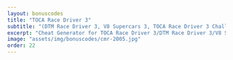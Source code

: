 ```yaml
---
layout: bonuscodes
title: "TOCA Race Driver 3"
subtitle: "(DTM Race Driver 3, V8 Supercars 3, TOCA Race Driver 3 Challenge) Bonus Codes"
excerpt: "Cheat Generator for TOCA Race Driver 3/DTM Race Driver 3/V8 Supercars 3/TOCA Race Driver 3 Challenge."
image: "assets/img/bonuscodes/cmr-2005.jpg"
order: 22
---
```


<script type="text/python">
from browser import document, html, bind
import htmlgen
from generators import rd2, rd3

@bind('#generate', 'click')
def onGenerate(ev):
    platform = document['platform']
    platformName = platform.options[platform.selectedIndex].value
    isPsp = platformName == 'psp'
    if isPsp:
        # TOCA Race Driver 3 Challenge uses RD2's PSP algorithm, but with shifted cheat IDs
        generateFn = lambda platformData, accessCode, cheatID: rd2.generateCode(platformData, accessCode, cheatID + 9)
        platformData = rd2.getPlatformData(platformName)
        platformData = (platformData, platformData)
    else:
        generateFn = rd3.generateCode
        platformData = rd3.getPlatformData(platformName)

    try:
        accessCode = int(document['access-code'].value)
        if not (accessCode >= 1 and accessCode <= rd3.ACCESS_CODE_MAX):
            raise ValueError
    except (TypeError, ValueError):
        document['invalid-access-code'].style.display = 'inline'
        return

    document['invalid-access-code'].style.display = 'none'
    if isPsp:
        cheatCodes = ['Unlock championships', 'Unlock bonus championships', 'Unlock cutscenes', 'Invincible cars']
    else:
        cheatCodes = ['Unlock championships', 'Unlock bonus championships', 'Boost for all cars', 'Turbo boost', 'Unlock toy cars', 'Unlock slot racer',
            'Invincible cars', 'Unlock cutscenes', '[unused]', 'Unlock Honda 2006', 'Unlock Honda', 'No streamed car sound']

    document['outbox-window-full'].style.display = 'block'
    document['output-window'].clear()

    noEffectFootnotes = 0
    hondaOnly = document['checkbox'].checked and not isPsp
    if not hondaOnly and not isPsp:
        cheatCodes[8] += htmlgen.toStr(htmlgen.newElement(document['footnote-sup'], id='no-effect', notenum=1, num=noEffectFootnotes))
        noEffectFootnotes += 1
        cheatCodes[11] += htmlgen.toStr(htmlgen.newElement(document['footnote-sup'], id='no-effect', notenum=1, num=noEffectFootnotes))
        noEffectFootnotes += 1

    def gen():
        for index, cheat in enumerate(cheatCodes):
            if hondaOnly and index != 9 and index != 10:
                continue
            cryptedCode = generateFn(platformData[0] if index != 9 and index != 10 else platformData[1], accessCode, index)
            if cryptedCode:
                yield html.B(cheat + ': ') + html.CODE(cryptedCode)

    document['output-footnotes-full'].style.display = 'block'
    document['output-footnotes'].clear()
    if noEffectFootnotes > 0:
        document['output-footnotes'] <= htmlgen.newElement(document['footnote-template'], id='no-effect', num=noEffectFootnotes, note='No effect.')

    document['output-window'] <= html.UL(html.LI(ch) for ch in gen())

@bind('#platform', 'change')
def onPlatformChange(ev):
    platform = document['platform']
    if platform.options[platform.selectedIndex].value == 'psp':
        document['checkbox'].attrs['disabled'] = 'disabled'
    else:
        del document['checkbox'].attrs['disabled']

document['access-code'].min = 1
document['access-code'].max = rd3.ACCESS_CODE_MAX

document['platform-select'].style.display = 'inline'
document['platform'] <= (html.OPTION(n, value=i) for n, i in [('PC', 'pc'), ('PS2', 'ps2'), ('PSP (Race Driver 3 Challenge)', 'psp'), ('Xbox', 'xbox')])

document['additional-checkbox'].style.display = 'inline'
document['checkbox-label'].text = 'Honda codes only:'
</script>
